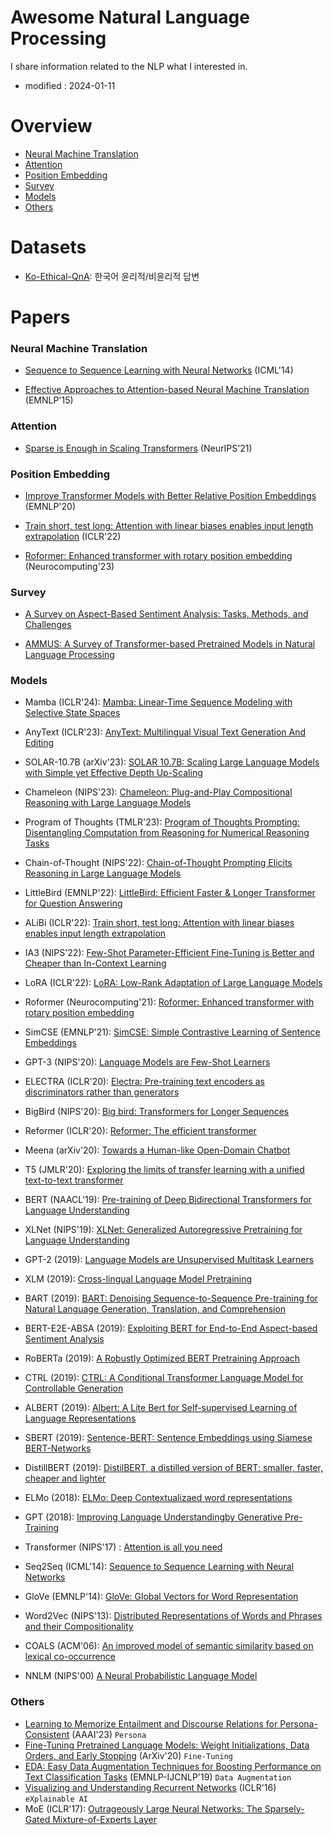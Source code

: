 # Awesome Natural Language Processing
I share information related to the NLP what I interested in.

- modified : 2024-01-11



# Overview

- [Neural Machine Translation](#Neural-Machine-Translation)
- [Attention](#Attention)
- [Position Embedding](#Position-Embedding)
- [Survey](#Survey)
- [Models](#Models)
- [Others](#Others)

# Datasets

- [Ko-Ethical-QnA](https://huggingface.co/datasets/MrBananaHuman/kor_ethical_question_answer): 한국어 윤리적/비윤리적 답변 


# Papers

### Neural Machine Translation

- [Sequence to Sequence Learning with Neural Networks](https://arxiv.org/pdf/1409.3215.pdf) (ICML'14)

- [Effective Approaches to Attention-based Neural Machine Translation](https://arxiv.org/pdf/1508.04025.pdf) (EMNLP'15)


### Attention

- [Sparse is Enough in Scaling Transformers](https://openreview.net/pdf?id=-b5OSCydOMe) (NeurIPS'21)



### Position Embedding

- [Improve Transformer Models with Better Relative Position Embeddings](https://arxiv.org/pdf/2009.13658.pdf) (EMNLP'20)

- [Train short, test long: Attention with linear biases enables input length extrapolation](https://arxiv.org/pdf/2108.12409.pdf) (ICLR'22)

- [Roformer: Enhanced transformer with rotary position embedding](https://arxiv.org/pdf/2104.09864.pdf) (Neurocomputing'23)



### Survey

- [A Survey on Aspect-Based Sentiment Analysis: Tasks, Methods, and Challenges](https://arxiv.org/pdf/2203.01054.pdf)

- [AMMUS: A Survey of Transformer-based Pretrained Models in Natural Language Processing](https://arxiv.org/pdf/2108.05542.pdf)



### Models

- Mamba (ICLR'24): [Mamba: Linear-Time Sequence Modeling with Selective State Spaces](https://arxiv.org/ftp/arxiv/papers/2312/2312.00752.pdf)

- AnyText (ICLR'23): [AnyText: Multilingual Visual Text Generation And Editing](https://arxiv.org/pdf/2311.03054.pdf)

- SOLAR-10.7B (arXiv'23): [SOLAR 10.7B: Scaling Large Language Models with Simple yet Effective Depth Up-Scaling](https://arxiv.org/pdf/2312.15166.pdf)

- Chameleon (NIPS'23): [Chameleon: Plug-and-Play Compositional Reasoning with Large Language Models](https://arxiv.org/pdf/2304.09842.pdf)

- Program of Thoughts (TMLR'23): [Program of Thoughts Prompting: Disentangling Computation from Reasoning for Numerical Reasoning Tasks
](https://arxiv.org/pdf/2211.12588.pdf)

- Chain-of-Thought (NIPS'22): [Chain-of-Thought Prompting Elicits Reasoning in Large Language Models](https://arxiv.org/pdf/2201.11903.pdf)

- LittleBird (EMNLP'22): [LittleBird: Efficient Faster & Longer Transformer for Question Answering](https://aclanthology.org/2022.emnlp-main.352.pdf)

- ALiBi (ICLR'22): [Train short, test long: Attention with linear biases enables input length extrapolation](https://arxiv.org/pdf/2108.12409.pdf)

- IA3 (NIPS'22): [Few-Shot Parameter-Efficient Fine-Tuning is Better and Cheaper than In-Context Learning](https://arxiv.org/pdf/2205.05638.pdf)

- LoRA (ICLR'22): [LoRA: Low-Rank Adaptation of Large Language Models](https://arxiv.org/pdf/2106.09685.pdf)

- Roformer (Neurocomputing'21): [Roformer: Enhanced transformer with rotary position embedding](https://arxiv.org/pdf/2104.09864.pdf)

- SimCSE (EMNLP'21): [SimCSE: Simple Contrastive Learning of Sentence Embeddings](https://arxiv.org/pdf/2104.08821.pdf)

- GPT-3 (NIPS'20): [Language Models are Few-Shot Learners](https://proceedings.neurips.cc/paper/2020/file/1457c0d6bfcb4967418bfb8ac142f64a-Paper.pdf)

- ELECTRA (ICLR'20): [Electra: Pre-training text encoders as discriminators rather than generators](https://arxiv.org/pdf/2003.10555.pdf)

- BigBird (NIPS'20): [Big bird: Transformers for Longer Sequences](https://proceedings.neurips.cc/paper/2020/file/c8512d142a2d849725f31a9a7a361ab9-Paper.pdf)

- Reformer (ICLR'20): [Reformer: The efficient transformer](https://arxiv.org/pdf/2001.04451.pdf)

- Meena (arXiv'20): [Towards a Human-like Open-Domain Chatbot](https://arxiv.org/pdf/2001.09977.pdf)

- T5 (JMLR'20): [Exploring the limits of transfer learning with a unified text-to-text transformer](https://dl.acm.org/doi/pdf/10.5555/3455716.3455856)

- BERT (NAACL'19): [Pre-training of Deep Bidirectional Transformers for Language Understanding](https://arxiv.org/pdf/1810.04805.pdf)

- XLNet (NIPS'19): [XLNet: Generalized Autoregressive Pretraining for Language Understanding](https://arxiv.org/pdf/1906.08237.pdf)

- GPT-2 (2019): [Language Models are Unsupervised Multitask Learners](https://life-extension.github.io/2020/05/27/GPT%E6%8A%80%E6%9C%AF%E5%88%9D%E6%8E%A2/language-models.pdf)

- XLM (2019): [Cross-lingual Language Model Pretraining](https://arxiv.org/pdf/1901.07291.pdf)

- BART (2019): [BART: Denoising Sequence-to-Sequence Pre-training for Natural Language Generation, Translation, and Comprehension](https://arxiv.org/pdf/1910.13461.pdf)

- BERT-E2E-ABSA (2019): [Exploiting BERT for End-to-End Aspect-based Sentiment Analysis](https://arxiv.org/pdf/1910.00883.pdf)

- RoBERTa (2019): [A Robustly Optimized BERT Pretraining Approach](https://arxiv.org/pdf/1907.11692.pdf)

- CTRL (2019): [CTRL: A Conditional Transformer Language Model for Controllable Generation](https://arxiv.org/pdf/1909.05858.pdf)

- ALBERT (2019): [Albert: A Lite Bert for Self-supervised Learning of Language Representations](https://arxiv.org/pdf/1909.11942.pdf)

- SBERT (2019): [Sentence-BERT: Sentence Embeddings using Siamese BERT-Networks](https://arxiv.org/pdf/1908.10084.pdf)

- DistillBERT (2019): [DistilBERT, a distilled version of BERT: smaller, faster, cheaper and lighter](https://arxiv.org/pdf/1910.01108.pdf)

- ELMo (2018): [ELMo: Deep Contextualizaed word representations](https://arxiv.org/pdf/1802.05365.pdf)

- GPT (2018): [Improving Language Understandingby Generative Pre-Training](https://www.cs.ubc.ca/~amuham01/LING530/papers/radford2018improving.pdf)

- Transformer (NIPS'17) : [Attention is all you need](https://proceedings.neurips.cc/paper_files/paper/2017/file/3f5ee243547dee91fbd053c1c4a845aa-Paper.pdf)

- Seq2Seq (ICML'14): [Sequence to Sequence Learning with Neural Networks](https://arxiv.org/pdf/1409.3215.pdf)

- GloVe (EMNLP'14): [GloVe: Global Vectors for Word Representation](https://aclanthology.org/D14-1162.pdf)

- Word2Vec (NIPS'13): [Distributed Representations of Words and Phrases and their Compositionality](https://proceedings.neurips.cc/paper_files/paper/2013/file/9aa42b31882ec039965f3c4923ce901b-Paper.pdf)

- COALS (ACM'06): [An improved model of semantic similarity based on lexical co-occurrence](https://www.cnbc.cmu.edu/~plaut/papers/pdf/RohdeGonnermanPlautSUB-CogSci.COALS.pdf)

- NNLM (NIPS'00) [A Neural Probabilistic Language Model](https://proceedings.neurips.cc/paper_files/paper/2000/file/728f206c2a01bf572b5940d7d9a8fa4c-Paper.pdf)



### Others

- [Learning to Memorize Entailment and Discourse Relations for Persona-Consistent]() (AAAI'23) `Persona`
- [Fine-Tuning Pretrained Language Models: Weight Initializations, Data Orders, and Early Stopping](https://arxiv.org/pdf/2002.06305.pdf) (ArXiv'20) `Fine-Tuning`
- [EDA: Easy Data Augmentation Techniques for Boosting Performance on Text Classification Tasks](https://arxiv.org/pdf/1901.11196.pdf) (EMNLP-IJCNLP'19) `Data Augmentation`
- [Visualizing and Understanding Recurrent Networks](https://arxiv.org/pdf/1506.02078.pdf) (ICLR'16) `eXplainable AI`
- MoE (ICLR'17): [Outrageously Large Neural Networks: The Sparsely-Gated Mixture-of-Experts Layer](https://arxiv.org/pdf/1701.06538.pdf)
